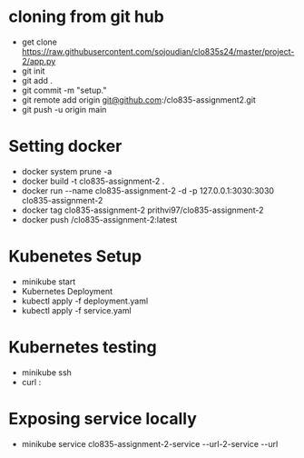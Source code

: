 # cloning from git hub
- get clone https://raw.githubusercontent.com/sojoudian/clo835s24/master/project-2/app.py
- git init 
- git add . 
- git commit -m "setup." 
- git remote add origin git@github.com:/clo835-assignment2.git 
- git push -u origin main

# Setting docker
- docker system prune -a
- docker build -t clo835-assignment-2 .
- docker run --name clo835-assignment-2 -d -p 127.0.0.1:3030:3030 clo835-assignment-2 
- docker tag clo835-assignment-2 prithvi97/clo835-assignment-2
- docker push /clo835-assignment-2:latest

# Kubenetes Setup
- minikube start
- Kubernetes Deployment
- kubectl apply -f deployment.yaml
- kubectl apply -f service.yaml

# Kubernetes testing
- minikube ssh
- curl <sIP>:<sPort>

# Exposing service locally
- minikube service clo835-assignment-2-service --url-2-service --url
